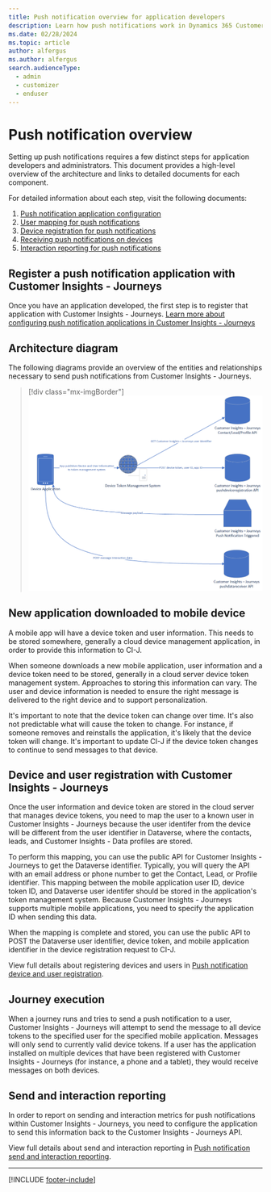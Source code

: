 ```yaml
---
title: Push notification overview for application developers
description: Learn how push notifications work in Dynamics 365 Customer Insights - Journeys.
ms.date: 02/28/2024
ms.topic: article
author: alfergus
ms.author: alfergus
search.audienceType: 
  - admin
  - customizer
  - enduser
---
```


# Push notification overview

Setting up push notifications requires a few distinct steps for application developers and administrators. This document provides a high-level overview of the architecture and links to detailed documents for each component.

For detailed information about each step, visit the following documents:

1. [Push notification application configuration](real-time-marketing-push-notifications-setup.md)
1. [User mapping for push notifications](real-time-marketing-push-user-mapping.md)
1. [Device registration for push notifications](real-time-marketing-developer-push.md)
1. [Receiving push notifications on devices](real-time-marketing-developer-notifications.md)
1. [Interaction reporting for push notifications](real-time-marketing-developer-push-interactions.md)

## Register a push notification application with Customer Insights - Journeys

Once you have an application developed, the first step is to register that application with Customer Insights - Journeys. [Learn more about configuring push notification applications in Customer Insights - Journeys](real-time-marketing-push-notification-setup.md)

## Architecture diagram

The following diagrams provide an overview of the entities and relationships necessary to send push notifications from Customer Insights - Journeys.

> [!div class="mx-imgBorder"]
> ![Push notifications overview diagram.](media/real-time-marketing-push-notification-overview.png "Push notifications overview diagram")

## New application downloaded to mobile device

A mobile app will have a device token and user information. This needs to be stored somewhere, generally a cloud device management application, in order to provide this information to CI-J.

When someone downloads a new mobile application, user information and a device token need to be stored, generally in a cloud server device token management system. Approaches to storing this information can vary. The user and device information is needed to ensure the right message is delivered to the right device and to support personalization.

It's important to note that the device token can change over time. It's also not predictable what will cause the token to change. For instance, if someone removes and reinstalls the application, it's likely that the device token will change. It's important to update CI-J if the device token changes to continue to send messages to that device.

## Device and user registration with Customer Insights - Journeys

Once the user information and device token are stored in the cloud server that manages device tokens, you need to map the user to a known user in Customer Insights - Journeys because the user identifer from the device will be different from the user identifier in Dataverse, where the contacts, leads, and Customer Insights - Data profiles are stored.

To perform this mapping, you can use the public API for Customer Insights - Journeys to get the Dataverse identifier. Typically, you will query the API with an email address or phone number to get the Contact, Lead, or Profile identifier. This mapping between the mobile application user ID, device token ID, and Dataverse user identifer should be stored in the application's token management system. Because Customer Insights - Journeys supports multiple mobile applications, you need to specify the application ID when sending this data.

When the mapping is complete and stored, you can use the public API to POST the Dataverse user identifier, device token, and mobile application identifier in the device registration request to CI-J.

View full details about registering devices and users in [Push notification device and user registration](real-time-marketing-push-user-device-registration.md).

## Journey execution

When a journey runs and tries to send a push notification to a user, Customer Insights - Journeys will attempt to send the message to all device tokens to the specified user for the specified mobile application. Messages will only send to currently valid device tokens. If a user has the application installed on multiple devices that have been registered with Customer Insights - Journeys (for instance, a phone and a tablet), they would receive messages on both devices.

## Send and interaction reporting

In order to report on sending and interaction metrics for push notifications within Customer Insights - Journeys, you need to configure the application to send this information back to the Customer Insights - Journeys API.

View full details about send and interaction reporting in [Push notification send and interaction reporting](real-time-marketing-developer-notifications.md).

---

[!INCLUDE [footer-include](./includes/footer-banner.md)]